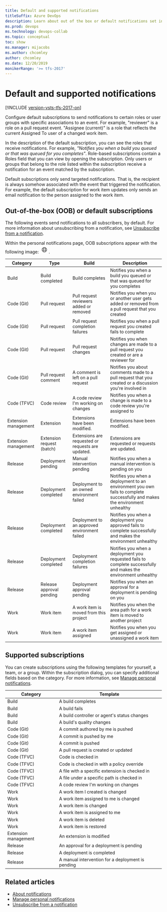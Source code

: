```yaml
---
title: Default and supported notifications
titleSuffix: Azure DevOps
description: Learn about out of the box or default notifications set in Azure DevOps or Team Foundation Server 
ms.prod: devops
ms.technology: devops-collab
ms.topic: conceptual
toc: show
ms.manager: mijacobs
ms.author: chcomley
author: chcomley
ms.date: 12/20/2019
monikerRange: '>= tfs-2017'
---
```


# Default and supported notifications

[!INCLUDE [version-vsts-tfs-2017-on](../includes/version-tfs-2017-through-vsts.md)]

Configure default subscriptions to send notifications to certain roles or user groups with specific associations to an event. For example, "reviewer" is a role on a pull request event. "Assignee (current)" is a role that reflects the current Assigned To user of a changed work item.

In the description of the default subscription, you can see the roles that receive notifications. For example, *"Notifies you when a build you queued or that was queued for you completes"*. Role-based subscriptions contain a Roles field that you can view by opening the subscription. Only users or groups that belong to the role listed within the subscription receive a notification for an event matched by the subscription.
  
Default subscriptions only send targeted notifications. That is, the recipient is always somehow associated with the event that triggered the notification. For example, the default subscription for work item updates only sends an email notification to the person assigned to the work item.

## Out-of-the-box (OOB) or default subscriptions

The following events send notifications to all subscribers, by default. For more information about unsubscribing from a notification, see [Unsubscribe from a notification](unsubscribe-default-notification.md).  

Within the personal notifications page, OOB subscriptions appear with the following image: ![Notification](media/oob-notification.png).


| Category | 	Type| 	Build| 	Description
|-----------------------|-------------------|---------------------|----------------| 
| Build	|Build completed	|Build completes	|Notifies you when a build you queued or that was queued for you completes|  
| Code (Git)| 	Pull request	| Pull request reviewers added or removed	| Notifies you when you or another user gets added or removed from a pull request that you created|  
| Code (Git)| 	Pull request| 	Pull request completion failures	| Notifies you when a pull request you created fails to complete | 
| Code (Git)| 	Pull request| 	Pull request changes	| Notifies you when changes are made to a pull request you created or are a reviewer for | 
| Code (Git)| 	Pull request comment| 	A comment is left on a pull request	| Notifies you about comments made to a pull request that you created or a discussion you're involved in | 
| Code (TFVC)| 	Code review	| A code review I'm working on changes	| Notifies you when a change is made to a code review you're assigned to| 
| Extension management| 	Extension| 	Extensions have been modified.	| Extensions have been modified. | 
| Extension management| 	Extension request (batch)	| Extensions are requested or requests are updated.	| Extensions are requested or requests are updated. | 
| Release| 	Deployment pending	| Manual intervention pending	| Notifies you when a manual intervention is pending on you | 
| Release| 	Deployment completed	| Deployment to an owned environment failed	| Notifies you when a deployment to an environment you own fails to complete successfully and makes the environment unhealthy | 
| Release| 	Deployment completed	| Deployment to an approved environment failed	| Notifies you when a deployment you approved fails to complete successfully  and makes the environment unhealthy | 
| Release| 	Deployment completed| 	Deployment completion failures	| Notifies you when a deployment you requested fails to complete successfully  and makes the environment unhealthy | 
| Release| 	Release approval pending| 	Deployment approval pending| 	Notifies you when an approval for a deployment is pending on you | 
| Work| 	Work item| 	A work item is moved from this project	| Notifies you when the area path for a work item is moved to another project | 
| Work	| Work item	| A work item assigned	| Notifies you when you get assigned or unassigned a work item | 

## Supported subscriptions

You can create subscriptions using the following templates for yourself, a team, or a group.  Within the subscription dialog, you can specify additional fields based on the category. For more information, see [Manage personal notifications](manage-your-personal-notifications.md).

| Category | 	Template |
|-----------------------|-------------------|
|Build | A build completes |
|Build | A build fails |
|Build | A build controller or agent's status changes |
|Build | A build's quality changes |
|Code (Git)| A commit authored by me is pushed |
|Code (Git)| A commit is pushed by me  |
|Code (Git)| A commit is pushed |
|Code (Git)| A pull request is created or updated |
|Code (TFVC)| Code is checked in |
|Code (TFVC)| Code is checked in with a policy override |
|Code (TFVC)| A file with a specific extension is checked in |
|Code (TFVC)| A file under a specific path is checked in |
|Code (TFVC)| A code review I'm working on changes |
|Work | A work item I created is changed |
|Work | A work item assigned to me is changed |
|Work | A work item is changed |
|Work | A work item is assigned to me |
|Work | A work item is deleted |
|Work | A work item is restored |
|Extension management | An extension is modified |
|Release | An approval for a deployment is pending |
|Release | A deployment is completed |
|Release | A manual intervention for a deployment is pending |

## Related articles

- [About notifications](about-notifications.md)
- [Manage personal notifications](manage-team-notifications.md)
- [Unsubscribe from a notification](unsubscribe-default-notification.md)






